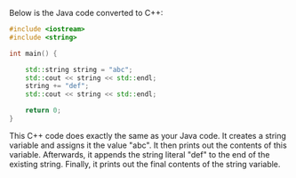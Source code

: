 Below is the Java code converted to C++:

```cpp
#include <iostream>
#include <string>

int main() {

    std::string string = "abc";
    std::cout << string << std::endl;
    string += "def";
    std::cout << string << std::endl;

    return 0;
}
```

This C++ code does exactly the same as your Java code. It creates a string variable and assigns it the value "abc". It then prints out the contents of this variable. Afterwards, it appends the string literal "def" to the end of the existing string. Finally, it prints out the final contents of the string variable.
